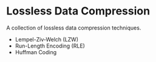 Lossless Data Compression
===============

A collection of lossless data compression techniques.


* Lempel-Ziv-Welch (LZW)
* Run-Length Encoding (RLE)
* Huffman Coding

